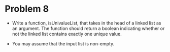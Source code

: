 # Problem 8

- Write a function, isUnivalueList, that takes in the head of a linked list as an argument. The function should return a boolean indicating whether or not the linked list contains exactly one unique value.

- You may assume that the input list is non-empty.
